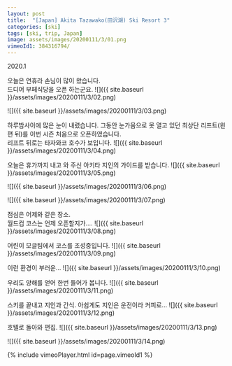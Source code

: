 ```yaml
---
layout: post
title:  "[Japan] Akita Tazawako(田沢湖) Ski Resort 3"
categories: [ski]
tags: [ski, trip, Japan]
image: assets/images/20200111/3/01.png
vimeoId1: 384316794/
---
```


2020.1 

오늘은 연휴라 손님이 많이 왔습니다.  
드디어 부페식당을 오픈 하는군요.
![]({{ site.baseurl }}/assets/images/20200111/3/02.png)

![]({{ site.baseurl }}/assets/images/20200111/3/03.png)

하루밤사이에 많은 눈이 내렸습니다.
그동안 눈가뭄으로 못 열고 있던 최상단 리프트(왼편 뒤)를  이번 시즌 처음으로 오픈하였습니다.  
리프트 뒤로는 타자와코 호수가 보입니다.
![]({{ site.baseurl }}/assets/images/20200111/3/04.png)

오늘은 휴가까지 내고 와 주신 아키타 지인의 가이드를 받습니다.
![]({{ site.baseurl }}/assets/images/20200111/3/05.png)

![]({{ site.baseurl }}/assets/images/20200111/3/06.png)

![]({{ site.baseurl }}/assets/images/20200111/3/07.png)

점심은 어제와 같은 장소.  
월드컵 코스는 언제 오픈할지가....
![]({{ site.baseurl }}/assets/images/20200111/3/08.png)

어린이 모글팀에서 코스를 조성중입니다.
![]({{ site.baseurl }}/assets/images/20200111/3/09.png)

이런 환경이 부러운...
![]({{ site.baseurl }}/assets/images/20200111/3/10.png)

우리도 양해를 얻어 한번 들어가 봅니다.
![]({{ site.baseurl }}/assets/images/20200111/3/11.png)

스키를 끝내고 지인과 간식.
아쉽게도 지인은 운전이라 커피로...
![]({{ site.baseurl }}/assets/images/20200111/3/12.png)

호텔로 돌아와 편집.
![]({{ site.baseurl }}/assets/images/20200111/3/13.png)

![]({{ site.baseurl }}/assets/images/20200111/3/14.png)


{% include vimeoPlayer.html id=page.vimeoId1 %}
